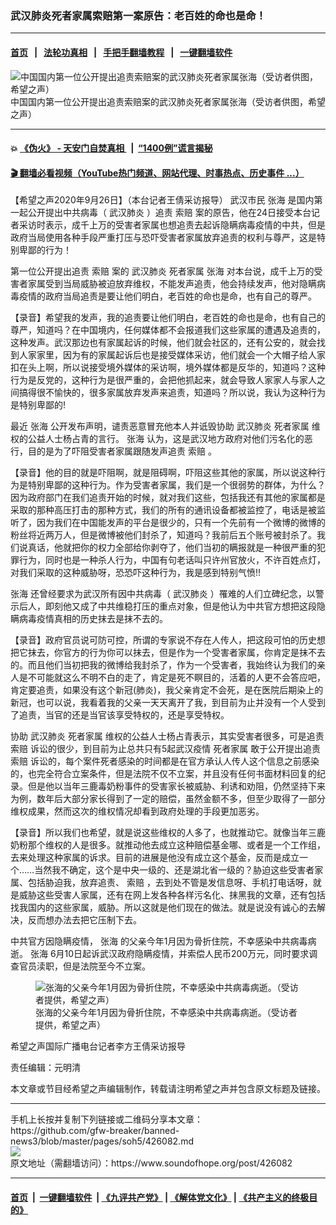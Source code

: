 ### 武汉肺炎死者家属索赔第一案原告：老百姓的命也是命！
------------------------

#### [首页](https://github.com/gfw-breaker/banned-news3/blob/master/README.md) &nbsp;&nbsp;|&nbsp;&nbsp; [法轮功真相](https://github.com/begood0513/basic/blob/master/README.md)  &nbsp;&nbsp;|&nbsp;&nbsp; [手把手翻墙教程](https://github.com/gfw-breaker/guides/wiki)  &nbsp;&nbsp;|&nbsp;&nbsp; [一键翻墙软件](https://github.com/gfw-breaker/nogfw/blob/master/README.md)  



<div><img alt="中国国内第一位公开提出追责索赔案的武汉肺炎死者家属张海（受访者供图，希望之声）" src="https://img.soundofhope.org/2020-09/1aa8aef2-a425-44ec-a042-a1a64fc88a68-1601131428658.jpg"/>
<br/><figcaption class="caption">
 中国国内第一位公开提出追责索赔案的武汉肺炎死者家属张海（受访者供图，希望之声）
</figcaption></div><hr/>

#### 💥 [《伪火》 - 天安门自焚真相 ](http://158.247.195.190:10000/videos/blog/weihuo.html)&nbsp; |&nbsp; [“1400例”谎言揭秘  ](http://158.247.195.190:10000/videos/blog/jiexi1400.html)

#### [ 🎬  翻墙必看视频（YouTube热门频道、网站代理、时事热点、历史事件 ...）](https://github.com/gfw-breaker/links/blob/master/banned.md)

<div><div class="Content__Wrapper sc-1bvya0-0 grZQxZ">
 <p class="meta-top">
  <span class="meta">
   【希望之声2020年9月26日】（本台记者王倩采访报导）
  </span>
  武汉市民
  <ok href="/term/294466">
   张海
  </ok>
  是国内第一起公开提出中共病毒（
  <ok href="/term/212667">
   武汉肺炎
  </ok>
  ）追责
  <ok href="/term/16243">
   索赔
  </ok>
  案的原告，他在24日接受本台记者采访时表示，成千上万的受害者家属也想追责去起诉隐瞒病毒疫情的中共，但是政府当局使用各种手段严重打压与恐吓受害者家属放弃追责的权利与尊严，这是特别卑鄙的行为！
 </p>
 <p>
  第一位公开提出追责
  <ok href="/term/16243">
   索赔
  </ok>
  案的
  <ok href="/term/212667">
   武汉肺炎
  </ok>
  <ok href="/term/384724">
   死者家属
  </ok>
  <ok href="/term/294466">
   张海
  </ok>
  对本台说，成千上万的受害者家属受到当局威胁被迫放弃维权，不能发声追责，他会持续发声，他对隐瞒病毒疫情的政府当局追责是要让他们明白，老百姓的命也是命，也有自己的尊严。
 </p>
 <div class="AD_Embed__Wrap-sc-1xslmin-0 igMuqX module desktop">
  <div>
  </div>
 </div>
 <p>
  【录音】希望我的发声，我的追责要让他们明白，老百姓的命也是命，也有自己的尊严，知道吗？在中国境内，任何媒体都不会报道我们这些家属的遭遇及追责的，这种发声。武汉那边也有家属起诉的时候，他们就会社区的，还有公安的，就会找到人家家里，因为有的家属起诉后也是接受媒体采访，他们就会一个大帽子给人家扣在头上啊，所以说接受境外媒体的采访啊，境外媒体都是反华的，知道吗？这种行为是反党的，这种行为是很严重的，会把他抓起来，就会导致人家家人与家人之间搞得很不愉快的，很多家属放弃发声来追责，知道吗？所以说，我认为这种行为是特别卑鄙的!
 </p>
 <p>
  最近
  <ok href="/term/294466">
   张海
  </ok>
  公开发布声明，谴责恶意冒充他本人并诋毁协助
  <ok href="/term/212667">
   武汉肺炎
  </ok>
  <ok href="/term/384724">
   死者家属
  </ok>
  维权的公益人士杨占青的言行。
  <ok href="/term/294466">
   张海
  </ok>
  认为，这是武汉地方政府对他们污名化的恶行，目的是为了吓阻受害者家属跟随发声追责
  <ok href="/term/16243">
   索赔
  </ok>
  。
 </p>
 <p>
  【录音】他的目的就是吓阻啊，就是阻碍啊，吓阻这些其他的家属，所以说这种行为是特别卑鄙的这种行为。作为受害者家属，我们是一个很弱势的群体，为什么？因为政府部门在我们追责开始的时候，就对我们这些，包括我还有其他的家属都是采取的那种高压打击的那种方式，我们的所有的通讯设备都被监控了，电话是被监听了，因为我们在中国能发声的平台是很少的，只有一个先前有一个微博的微博的粉丝将近两万人，但是微博被他们封杀了，知道吗？我前后五个账号被封杀了。我们说真话，他就把你的权力全部给你剥夺了，他们当初的瞒报就是一种很严重的犯罪行为，同时也是一种杀人行为，中国有句老话叫只许州官放火，不许百姓点灯，对我们采取的这种威胁呀，恐恐吓这种行为，我是感到特别气愤!!
 </p>
 <p>
  <ok href="/term/294466">
   张海
  </ok>
  还曾经要求为武汉所有因中共病毒（
  <ok href="/term/212667">
   武汉肺炎
  </ok>
  ）罹难的人们立碑纪念，以警示后人，即刻他又成了中共维稳打压的重点对象，但是他认为中共官方想把这段隐瞒病毒疫情真相的历史抹去是抹不去的。
 </p>
 <p>
  【录音】政府官员说可防可控，所谓的专家说不存在人传人，把这段可怕的历史想把它抹去，你官方的行为你可以抹去，但是作为一个受害者家属，你肯定是抹不去的。而且他们当初把我的微博给我封杀了，作为一个受害者，我始终认为我们的亲人是不可能就这么不明不白的走了，肯定是死不瞑目的，活着的人更不会答应吧，肯定要追责，如果没有这个新冠(肺炎)，我父亲肯定不会死，是在医院后期染上的新冠，也可以说，我看着我的父亲一天天离开了我，到目前为止并没有一个人受到了追责，当官的还是当官该享受特权的，还是享受特权。
 </p>
 <p>
  协助
  <ok href="/term/212667">
   武汉肺炎
  </ok>
  <ok href="/term/384724">
   死者家属
  </ok>
  维权的公益人士杨占青表示，其实受害者很多，可是追责
  <ok href="/term/16243">
   索赔
  </ok>
  诉讼的很少，到目前为止总共只有5起武汉疫情
  <ok href="/term/384724">
   死者家属
  </ok>
  敢于公开提出追责
  <ok href="/term/16243">
   索赔
  </ok>
  诉讼的，每个案件死者感染的时间都是在官方承认人传人这个信息之前感染的，也完全符合立案条件，但是法院不仅不立案，并且没有任何书面材料回复的纪录。但是他以当年三鹿毒奶粉事件的受害家长被威胁、利诱和劝阻，仍然坚持下来为例，数年后大部分家长得到了一定的赔偿，虽然金额不多，但至少取得了一部分维权成果，然而这次的维权情况却看到政府处理的手段更加恶劣。
 </p>
 <div class="AD_Embed__Wrap-sc-1xslmin-0 igMuqX module desktop">
  <div>
  </div>
 </div>
 <p>
  【录音】所以我们也希望，就是说这些维权的人多了，也就推动它。就像当年三鹿奶粉那个维权的人是很多。就推动他去成立这种赔偿基金哪、或者是一个工作组，去来处理这种家属的诉求。目前的进展是他没有成立这个基金，反而是成立一个……当然我不确定，这个是中央一级的、还是湖北省一级的？胁迫这些受害者家属、包括胁迫我，放弃追责、
  <ok href="/term/16243">
   索赔
  </ok>
  ，去到处不管是发信息呀、手机打电话呀，就是威胁这些受害人家属，还有在网上发各种各样污名化、抹黑我的文章，还有包括找我国内的这些家属，威胁。所以这就是他们现在的做法。就是说没有诚心的去解决，反而想办法去把它压制下去。
 </p>
 <p>
  中共官方因隐瞒疫情，
  <ok href="/term/294466">
   张海
  </ok>
  的父亲今年1月因为骨折住院，不幸感染中共病毒病逝。
  <ok href="/term/294466">
   张海
  </ok>
  6月10日起诉武汉政府隐瞒疫情，并索偿人民币200万元，同时要求调查官员渎职，但是法院至今不立案。
 </p>
 <figure class="OImage__StyledFigure-sc-1lfley0-0 hHSfVg">
  <img alt="张海的父亲今年1月因为骨折住院，不幸感染中共病毒病逝。（受访者提供，希望之声）" src="https://img.soundofhope.org/2020-09/b194704e-69c0-44f1-b909-5beb6b2d4e67-1601131497416.jpg"/>
  <br/><figcaption>
   张海的父亲今年1月因为骨折住院，不幸感染中共病毒病逝。（受访者提供，希望之声）
  </figcaption>
 </figure>
 <p>
  希望之声国际广播电台记者李方王倩采访报导
 </p>
 <p class="meta-btm">
  责任编辑：元明清
 </p>
 <p class="meta-btm">
  本文章或节目经希望之声编辑制作，转载请注明希望之声并包含原文标题及链接。
 </p>
</div>
</div>
<hr/>
手机上长按并复制下列链接或二维码分享本文章：<br/>
https://github.com/gfw-breaker/banned-news3/blob/master/pages/soh5/426082.md <br/>
<a href='https://github.com/gfw-breaker/banned-news3/blob/master/pages/soh5/426082.md'><img src='https://github.com/gfw-breaker/banned-news3/blob/master/pages/soh5/426082.md.png'/></a> <br/>
原文地址（需翻墙访问）：https://www.soundofhope.org/post/426082


------------------------
#### [首页](https://github.com/gfw-breaker/banned-news3/blob/master/README.md) &nbsp;|&nbsp; [一键翻墙软件](https://github.com/gfw-breaker/nogfw/blob/master/README.md) &nbsp;| [《九评共产党》](https://github.com/gfw-breaker/9ping.md/blob/master/README.md#九评之一评共产党是什么) | [《解体党文化》](https://github.com/gfw-breaker/jtdwh.md/blob/master/README.md) | [《共产主义的终极目的》](https://github.com/gfw-breaker/gczydzjmd.md/blob/master/README.md)


<img src='http://gfw-breaker.win/banned-news3/pages/soh5/426082.md' width='0px' height='0px'/>